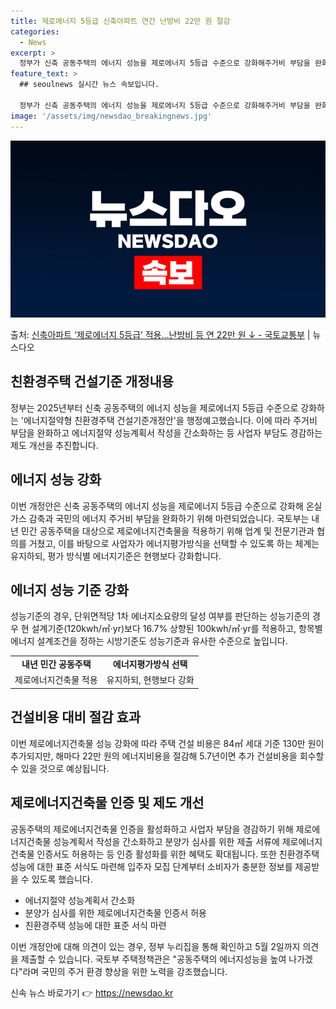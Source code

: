 ```yaml
---
title: 제로에너지 5등급 신축아파트 연간 난방비 22만 원 절감
categories:
  - News
excerpt: >
  정부가 신축 공동주택의 에너지 성능을 제로에너지 5등급 수준으로 강화해주거비 부담을 완화하고 에너지절약 성능…
feature_text: >
  ## seoulnews 실시간 뉴스 속보입니다.

  정부가 신축 공동주택의 에너지 성능을 제로에너지 5등급 수준으로 강화해주거비 부담을 완화하고 에너지절약 성능…
image: '/assets/img/newsdao_breakingnews.jpg'
---
```


![뉴스다오 속보](/assets/img/newsdao_breakingnews.jpg)

<p>출처: <a href="https://newsdao.kr/3567" rel="dofollow">신축아파트 ‘제로에너지 5등급’ 적용…난방비 등 연 22만 원 ↓ - 국토교통부</a> | 뉴스다오</p>

<h2 data-ke-size="size26">친환경주택 건설기준 개정내용</h2>
<p data-ke-size="size16">정부는 2025년부터 신축 공동주택의 에너지 성능을 제로에너지 5등급 수준으로 강화하는 '에너지절약형 친환경주택 건설기준개정안'을 행정예고했습니다. 이에 따라 주거비 부담을 완화하고 에너지절약 성능계획서 작성을 간소화하는 등 사업자 부담도 경감하는 제도 개선을 추진합니다.</p>

<h2 data-ke-size="size26">에너지 성능 강화</h2>
<p data-ke-size="size16">이번 개정안은 신축 공동주택의 에너지 성능을 제로에너지 5등급 수준으로 강화해 온실가스 감축과 국민의 에너지 주거비 부담을 완화하기 위해 마련되었습니다. 국토부는 내년 민간 공동주택을 대상으로 제로에너지건축물을 적용하기 위해 업계 및 전문기관과 협의를 거쳤고, 이를 바탕으로 사업자가 에너지평가방식을 선택할 수 있도록 하는 체계는 유지하되, 평가 방식별 에너지기준은 현행보다 강화합니다.</p>

<h2 data-ke-size="size26">에너지 성능 기준 강화</h2>
<p data-ke-size="size16">성능기준의 경우, 단위면적당 1차 에너지소요량의 달성 여부를 판단하는 성능기준의 경우 현 설계기준(120kwh/㎡·yr)보다 16.7% 상향된 100kwh/㎡·yr를 적용하고, 항목별 에너지 설계조건을 정하는 시방기준도 성능기준과 유사한 수준으로 높입니다.</p>
<table>
	<tr>
		<td style="text-align: center; height: 17px;"><b>내년 민간 공동주택</b></td>
		<td style="text-align: center; height: 17px;"><b>에너지평가방식 선택</b></td>
	</tr>
	<tr>
		<td style="text-align: center; height: 17px;">제로에너지건축물 적용</td>
		<td style="text-align: center; height: 17px;">유지하되, 현행보다 강화</td>
	</tr>
</table>

<h2 data-ke-size="size26">건설비용 대비 절감 효과</h2>
<p data-ke-size="size16">이번 제로에너지건축물 성능 강화에 따라 주택 건설 비용은 84㎡ 세대 기준 130만 원이 추가되지만, 해마다 22만 원의 에너지비용을 절감해 5.7년이면 추가 건설비용을 회수할 수 있을 것으로 예상됩니다.</p>

<h2 data-ke-size="size26">제로에너지건축물 인증 및 제도 개선</h2>
<p data-ke-size="size16">공동주택의 제로에너지건축물 인증을 활성화하고 사업자 부담을 경감하기 위해 제로에너지건축물 성능계획서 작성을 간소화하고 분양가 심사를 위한 제출 서류에 제로에너지건축물 인증서도 허용하는 등 인증 활성화를 위한 혜택도 확대됩니다. 또한 친환경주택 성능에 대한 표준 서식도 마련해 입주자 모집 단계부터 소비자가 충분한 정보를 제공받을 수 있도록 했습니다.</p>
<ul>
	<li>에너지절약 성능계획서 간소화</li>
	<li>분양가 심사를 위한 제로에너지건축물 인증서 허용</li>
	<li>친환경주택 성능에 대한 표준 서식 마련</li>
</ul>

<p data-ke-size="size16">이번 개정안에 대해 의견이 있는 경우, 정부 누리집을 통해 확인하고 5월 2일까지 의견을 제출할 수 있습니다. 국토부 주택정책관은 "공동주택의 에너지성능을 높여 나가겠다"라며 국민의 주거 환경 향상을 위한 노력을 강조했습니다.</p> 

신속 뉴스 바로가기 👉 <a href="https://newsdao.kr" rel="dofollow">https://newsdao.kr</a>


